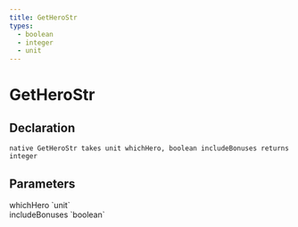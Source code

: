 ```yaml
---
title: GetHeroStr
types:
  - boolean
  - integer
  - unit
---
```


# GetHeroStr

## Declaration

```
native GetHeroStr takes unit whichHero, boolean includeBonuses returns integer
```

## Parameters
<dl>
  <dt>whichHero `unit`</dt>
  <dd></dd>

  <dt>includeBonuses `boolean`</dt>
  <dd></dd>
</dl>